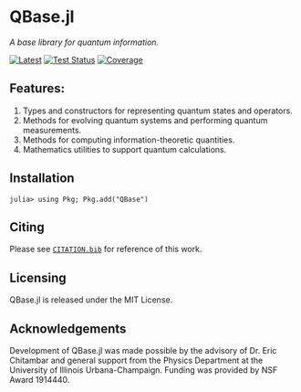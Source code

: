 # QBase.jl

*A base library for quantum information.*

[![Latest](https://img.shields.io/badge/docs-latest-blue.svg)](https://ChitambarLab.github.io/QBase.jl/dev)
[![Test Status](https://github.com/ChitambarLab/QBase.jl/actions/workflows/run_tests.yml/badge.svg?branch=main)](https://github.com/ChitambarLab/QBase.jl/actions/workflows/run_tests.yml)
[![Coverage](https://codecov.io/gh/ChitambarLab/QBase.jl/branch/master/graph/badge.svg)](https://codecov.io/gh/chitambarlab/QBase.jl)

## Features:
  1. Types and constructors for representing quantum states and operators.
  2. Methods for evolving quantum systems and performing quantum measurements.
  3. Methods for computing information-theoretic quantities.
  4. Mathematics utilities to support quantum calculations.

## Installation

```
julia> using Pkg; Pkg.add("QBase")
```

## Citing

Please see [`CITATION.bib`](https://github.com/ChitambarLab/QBase.jl/blob/master/CITATION.bib)
for reference of this work.

## Licensing

QBase.jl is released under the MIT License.

## Acknowledgements

Development of QBase.jl was made possible by the advisory of Dr. Eric Chitambar
and general support from the Physics Department at the University of Illinois
Urbana-Champaign. Funding was provided by NSF Award 1914440.

